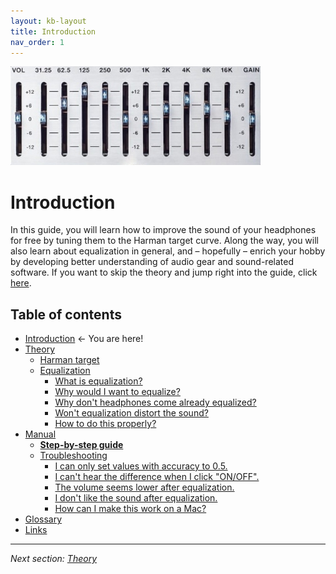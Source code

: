```yaml
---
layout: kb-layout
title: Introduction
nav_order: 1
---
```


![equalizer](images/eq-logo.jpg)

# Introduction

In this guide, you will learn how to improve the sound of your headphones for free by tuning them to the Harman target curve. Along the way, you will also learn about equalization in general, and – hopefully – enrich your hobby by developing better understanding of audio gear and sound-related software. If you want to skip the theory and jump right into the guide, click [here](https://komunikacjatechnicznavistula.github.io/kacper-bojakowski/manual/step-by-step-guide/).

## Table of contents

* <a style="pointer-events: none;" href="https://komunikacjatechnicznavistula.github.io/kacper-bojakowski/" alt="Introduction">Introduction</a> ← You are here!
* [Theory](theory/index.md)
    * [Harman target](theory/harman-target/index.md)
    * [Equalization](theory/equalization/index.md)
       * [What is equalization?](theory/equalization/what-equalization/index.md)
       * [Why would I want to equalize?](theory/equalization/why-equalize/index.md)
       * [Why don't headphones come already equalized?](theory/equalization/why-produce/index.md)
       * [Won't equalization distort the sound?](theory/equalization/will-distort/index.md)
       * [How to do this properly?](theory/equalization/how-properly/index.md)
* [Manual](manual/index.md)
    * [**Step-by-step guide**](manual/step-by-step-guide/index.md)
    * [Troubleshooting](manual/troubleshooting/index.md)
       * [I can only set values with accuracy to 0.5.](manual/troubleshooting/values-accuracy/index.md)
       * [I can't hear the difference when I click "ON/OFF".](manual/troubleshooting/difference-click/index.md)
       * [The volume seems lower after equalization.](manual/troubleshooting/volume-lower/index.md)
       * [I don't like the sound after equalization.](manual/troubleshooting/dislike-sound/index.md)
       * [How can I make this work on a Mac?](manual/troubleshooting/work-mac/index.md)
* [Glossary](glossary/index.md)
* [Links](links/index.md)

---

*Next section: [Theory](theory/index.md)*
